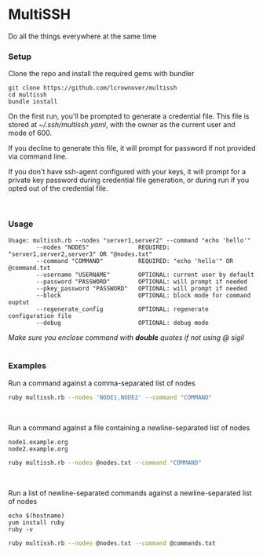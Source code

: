 # MultiSSH

Do all the things everywhere at the same time


### Setup

Clone the repo and install the required gems with bundler
```
git clone https://github.com/lcrownover/multissh
cd multissh
bundle install
```

On the first run, you'll be prompted to generate a credential file. 
This file is stored at *~/.ssh/multissh.yaml*, with the owner as the current user and mode of 600.

If you decline to generate this file, it will prompt for password if not provided via command line.

If you don't have ssh-agent configured with your keys, it will prompt for a private key password during credential file generation, or during run if you opted out of the credential file.


<br>

### Usage

```
Usage: multissh.rb --nodes "server1,server2" --command "echo 'hello'"
        --nodes "NODES"              REQUIRED: "server1,server2,server3" OR "@nodes.txt"
        --command "COMMAND"          REQUIRED: "echo 'hello'" OR @command.txt
        --username "USERNAME"        OPTIONAL: current user by default
        --password "PASSWORD"        OPTIONAL: will prompt if needed
        --pkey_password "PASSWORD"   OPTIONAL: will prompt if needed
        --block                      OPTIONAL: block mode for command ouptut
        --regenerate_config          OPTIONAL: regenerate configuration file
        --debug                      OPTIONAL: debug mode
```

*Make sure you enclose command with **double** quotes if not using @ sigil*
<br><br>

### Examples

Run a command against a comma-separated list of nodes
```bash
ruby multissh.rb --nodes 'NODE1,NODE2' --command "COMMAND"
```

<br>

Run a command against a file containing a newline-separated list of nodes
```
node1.example.org
node2.example.org
```

```bash
ruby multissh.rb --nodes @nodes.txt --command "COMMAND"
```

<br>

Run a list of newline-separated commands against a newline-separated list of nodes
```
echo $(hostname)
yum install ruby
ruby -v
```

```bash
ruby multissh.rb --nodes @nodes.txt --command @commands.txt
```

<br>
